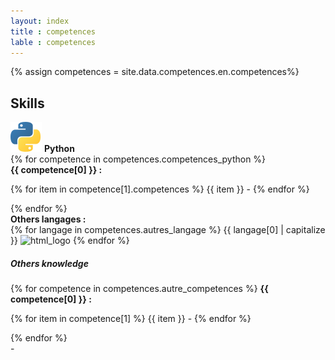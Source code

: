 ```yaml
---
layout: index
title : competences
lable : competences
---
```

{% assign competences = site.data.competences.en.competences%}
<div class='content div_skills'>
    <h2 class="section-title blue bold">Skills</h2>
    <div class= 'div_skill row'>
        <div class="row">
            <div class="col-6">
                    <div class='skill_header'>
                        <img src="/assets/image/python.svg" alt="python_logo">
                        <b class='skill_title'>Python</b>
                    </div>
                    <div class="python_competences">
                    {% for competence in competences.competences_python %}
                        <div class="competence_header">
                        <b >{{ competence[0] }} :</b>
                        </div>
                        <p class="competence_value">
                        {% for item in competence[1].competences %}
                            {{ item }} -
                        {% endfor %}
                        </p>
                    {% endfor %}
                    </div>
                    <div class='div_langages'>
                        <b>Others langages :</b>
                        <div>
                        {% for langage in competences.autres_langage %}
                            {{ langage[0] | capitalize }}
                            <img src="/assets/image/{{ langage[0] }}.svg" alt="html_logo">
                        {% endfor %}
                        </div>
                    </div>    
            </div>
                <div class='div_knowledge col-6'>
                    <h5 class='skill_header'>Others knowledge</h5>
                    {% for competence in competences.autre_competences %}
                        <b class="competence_header">{{ competence[0] }} :</b>
                        <p class="competence_value">
                        {% for item in competence[1] %}
                            {{ item }} -
                        {% endfor %}
                        </p>
                    {% endfor %}
                </div>
            </div>
    </div>
</div>
-